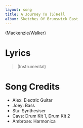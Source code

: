 ```yaml
---
layout: song
title: A Journey To (S)Hell
album: Sketches Of Brunswick East
---
```


(Mackenzie/Walker)

# Lyrics

> (Instrumental)

# Song Credits

* Alex: Electric Guitar
* Joey: Bass
* Stu: Synthesiser
* Cavs: Drum Kit 1, Drum Kit 2
* Ambrose: Harmonica
